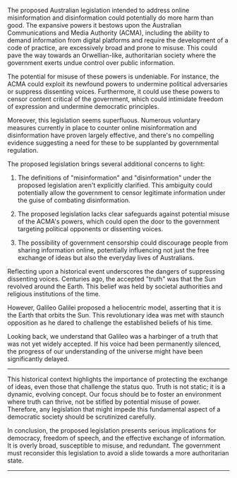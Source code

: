 The proposed Australian legislation intended to address online misinformation and
disinformation could potentially do more harm than good. The expansive powers it
bestows upon the Australian Communications and Media Authority (ACMA), including
the ability to demand information from digital platforms and require the development of a
code of practice, are excessively broad and prone to misuse. This could pave the way
towards an Orwellian-like, authoritarian society where the government exerts undue
control over public information.

The potential for misuse of these powers is undeniable. For instance, the ACMA could
exploit its newfound powers to undermine political adversaries or suppress dissenting
voices. Furthermore, it could use these powers to censor content critical of the
government, which could intimidate freedom of expression and undermine democratic
principles.

Moreover, this legislation seems superfluous. Numerous voluntary measures currently
in place to counter online misinformation and disinformation have proven largely
effective, and there's no compelling evidence suggesting a need for these to be
supplanted by governmental regulation.

The proposed legislation brings several additional concerns to light:

1. The definitions of "misinformation" and "disinformation" under the proposed
legislation aren't explicitly clarified. This ambiguity could potentially allow the
government to censor legitimate information under the guise of combating
disinformation.

2. The proposed legislation lacks clear safeguards against potential misuse of the
ACMA's powers, which could open the door to the government targeting political
opponents or dissenting voices.

3. The possibility of government censorship could discourage people from sharing
information online, potentially influencing not just the free exchange of ideas but also
the everyday lives of Australians.

Reflecting upon a historical event underscores the dangers of suppressing dissenting
voices. Centuries ago, the accepted "truth" was that the Sun revolved around the Earth.
This belief was held by societal authorities and religious institutions of the time.

However, Galileo Galilei proposed a heliocentric model, asserting that it is the Earth that
orbits the Sun. This revolutionary idea was met with staunch opposition as he dared to
challenge the established beliefs of his time.

Looking back, we understand that Galileo was a harbinger of a truth that was not yet
widely accepted. If his voice had been permanently silenced, the progress of our
understanding of the universe might have been significantly delayed.


-----

This historical context highlights the importance of protecting the exchange of ideas,
even those that challenge the status quo. Truth is not static; it is a dynamic, evolving
concept. Our focus should be to foster an environment where truth can thrive, not be
stifled by potential misuse of power. Therefore, any legislation that might impede this
fundamental aspect of a democratic society should be scrutinized carefully.

In conclusion, the proposed legislation presents serious implications for democracy,
freedom of speech, and the effective exchange of information. It is overly broad,
susceptible to misuse, and redundant. The government must reconsider this legislation
to avoid a slide towards a more authoritarian state.


-----

